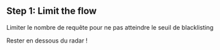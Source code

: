 ## Step 1: Limit the flow

Limiter le nombre de requête pour ne pas atteindre le seuil de blacklisting

Rester en dessous du radar !
